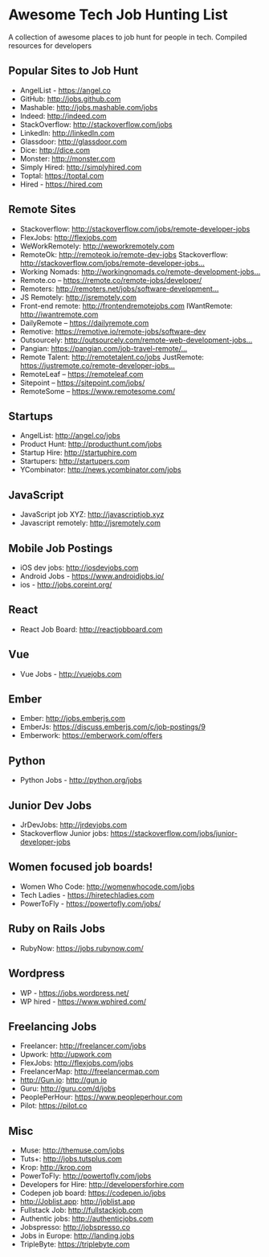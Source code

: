 # Awesome Tech Job Hunting List

A collection of awesome places to job hunt for people in tech. Compiled resources for developers 

## Popular Sites to Job Hunt
* AngelList - https://angel.co
* GitHub: http://jobs.github.com
* Mashable: http://jobs.mashable.com/jobs
* Indeed: http://indeed.com
* StackOverflow: http://stackoverflow.com/jobs
* LinkedIn: http://linkedIn.com
* Glassdoor: http://glassdoor.com
* Dice: http://dice.com
* Monster: http://monster.com
* Simply Hired: http://simplyhired.com
* Toptal: https://toptal.com
* Hired - https://hired.com

## Remote Sites
* Stackoverflow: http://stackoverflow.com/jobs/remote-developer-jobs
* FlexJobs: http://flexjobs.com
* WeWorkRemotely: http://weworkremotely.com
* RemoteOk: http://remoteok.io/remote-dev-jobs Stackoverflow: http://stackoverflow.com/jobs/remote-developer-jobs…
* Working Nomads: http://workingnomads.co/remote-development-jobs…
* Remote.co – https://remote.co/remote-jobs/developer/
* Remoters: http://remoters.net/jobs/software-development…
* JS Remotely: http://jsremotely.com
* Front-end remote: http://frontendremotejobs.com IWantRemote: http://iwantremote.com
* DailyRemote – https://dailyremote.com
* Remotive: https://remotive.io/remote-jobs/software-dev
* Outsourcely: http://outsourcely.com/remote-web-development-jobs…
* Pangian: https://pangian.com/job-travel-remote/…
* Remote Talent: http://remotetalent.co/jobs JustRemote: https://justremote.co/remote-developer-jobs…
* RemoteLeaf – https://remoteleaf.com
* Sitepoint – https://sitepoint.com/jobs/
* RemoteSome – https://www.remotesome.com/

## Startups
* AngelList: http://angel.co/jobs
* Product Hunt: http://producthunt.com/jobs
* Startup Hire: http://startuphire.com
* Startupers: http://startupers.com
* YCombinator: http://news.ycombinator.com/jobs

## JavaScript
* JavaScript job XYZ: http://javascriptjob.xyz
* Javascript remotely: http://jsremotely.com

## Mobile Job Postings
* iOS dev jobs: http://iosdevjobs.com
* Android Jobs - https://www.androidjobs.io/
* ios - http://jobs.coreint.org/

## React
* React Job Board: http://reactjobboard.com

## Vue
* Vue Jobs - http://vuejobs.com

## Ember
* Ember: http://jobs.emberjs.com
* EmberJs: https://discuss.emberjs.com/c/job-postings/9
* Emberwork: https://emberwork.com/offers

## Python
* Python Jobs - http://python.org/jobs

## Junior Dev Jobs
* JrDevJobs: http://jrdevjobs.com
* Stackoverflow Junior jobs: https://stackoverflow.com/jobs/junior-developer-jobs

## Women focused job boards!
* Women Who Code: http://womenwhocode.com/jobs
* Tech Ladies - https://hiretechladies.com
* PowerToFly - https://powertofly.com/jobs/

## Ruby on Rails Jobs
* RubyNow: https://jobs.rubynow.com/

## Wordpress
* WP - https://jobs.wordpress.net/
* WP hired - https://www.wphired.com/

## Freelancing Jobs
* Freelancer: http://freelancer.com/jobs
* Upwork: http://upwork.com
* FlexJobs: http://flexjobs.com/jobs
* FreelancerMap: http://freelancermap.com
* http://Gun.io: http://gun.io
* Guru: http://guru.com/d/jobs
* PeoplePerHour: https://www.peopleperhour.com
* Pilot: https://pilot.co

## Misc
* Muse: http://themuse.com/jobs
* Tuts+: http://jobs.tutsplus.com
* Krop: http://krop.com
* PowerToFly: http://powertofly.com/jobs
* Developers for Hire: http://developersforhire.com
* Codepen job board: https://codepen.io/jobs
* http://Joblist.app: http://joblist.app
* Fullstack Job: http://fullstackjob.com
* Authentic jobs: http://authenticjobs.com
* Jobspresso: http://jobspresso.co
* Jobs in Europe: http://landing.jobs
*  TripleByte: https://triplebyte.com
